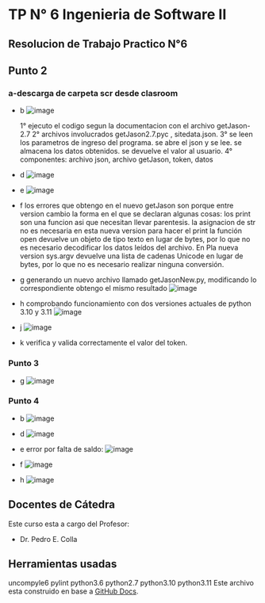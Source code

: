 # TP N° 6 Ingenieria de Software II


## Resolucion de Trabajo Practico N°6

## Punto 2
### a-descarga de carpeta scr desde clasroom
- b ![image](https://github.com/Galarza-Francisco/UADER_IS2_GALARZA/assets/91553669/22825c9d-c342-46c0-b4d8-29bf26668c8b)

    1° ejecuto el codigo segun la documentacion con el archivo getJason-2.7 
    2° archivos involucrados getJason2.7.pyc , sitedata.json.
    3° se leen los parametros de ingreso del programa.
       se abre el json y se lee.
       se almacena los datos obtenidos.
       se devuelve el valor al usuario. 
    4° componentes: archivo json, archivo getJason, token, datos 

- d ![image](https://github.com/Galarza-Francisco/UADER_IS2_GALARZA/assets/91553669/664164d0-c6dd-4b14-906b-c2b24687c035)

- e ![image](https://github.com/Galarza-Francisco/UADER_IS2_GALARZA/assets/91553669/0f4cb2eb-e8e4-4a37-bef9-7c9be7fb08f8)

- f los errores que obtengo en el nuevo getJason son porque entre version cambio la forma en el que se declaran algunas cosas:
   los print son una funcion asi que necesitan llevar parentesis.
   la asignacion de str no es necesaria en esta nueva version para hacer el print
   la función open devuelve un objeto de tipo texto en lugar de bytes, por lo que no es necesario decodificar los datos leídos del archivo.
   En Pla nueva version sys.argv devuelve una lista de cadenas Unicode en lugar de bytes, por lo que no es necesario realizar ninguna conversión.  
- g generando un nuevo archivo llamado getJasonNew.py, modificando lo correspondiente obtengo el mismo resultado ![image](https://github.com/Galarza-Francisco/UADER_IS2_GALARZA/assets/91553669/cc1bd040-544d-4e77-8597-a32fa0a017e0)

- h comprobando funcionamiento con dos versiones actuales de python 3.10 y 3.11
![image](https://github.com/Galarza-Francisco/UADER_IS2_GALARZA/assets/91553669/69eb01d0-436a-4417-aca6-42166eca70f0)

- j ![image](https://github.com/Galarza-Francisco/UADER_IS2_GALARZA/assets/91553669/b03d30d5-ad19-46e7-bc15-95d5527223ee)

- k verifica y valida correctamente el valor del token.
### Punto 3
- g 
![image](https://github.com/Galarza-Francisco/UADER_IS2_GALARZA/assets/91553669/113522d1-cf87-426f-b8a8-a4ce9c45435d)

### Punto 4

- b ![image](https://github.com/Galarza-Francisco/UADER_IS2_GALARZA/assets/91553669/b58b7961-0499-45d4-9cc1-18ee48ca06e8)

- d  ![image](https://github.com/Galarza-Francisco/UADER_IS2_GALARZA/assets/91553669/fc5a895a-03f3-4647-9297-9c8160cd088f)

- e error por falta de saldo:  ![image](https://github.com/Galarza-Francisco/UADER_IS2_GALARZA/assets/91553669/d3d40492-f3b6-465f-a8aa-b42931912c17) 

- f ![image](https://github.com/Galarza-Francisco/UADER_IS2_GALARZA/assets/91553669/00136e8c-f012-43a9-a5a9-b3ffc532b0bb)

- h ![image](https://github.com/Galarza-Francisco/UADER_IS2_GALARZA/assets/91553669/84c2656d-c9fc-4cb5-8a2d-2538032fb4ca)
   


## Docentes de Cátedra

Este curso esta a cargo del Profesor:
- Dr. Pedro E. Colla

## Herramientas usadas
uncompyle6
pylint
python3.6
python2.7
python3.10
python3.11
Este archivo esta construido en base a [GitHub Docs](https://docs.github.com/).

